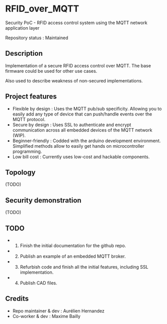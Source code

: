 # RFID_over_MQTT
Security PoC - RFID access control system using the MQTT network application layer

Repository status : Maintained

## Description

Implementation of a secure RFID access control over MQTT.
The base firmware could be used for other use cases.

Also used to describe weakness of non-secured implementations.

## Project features

* Flexible by design	: Uses the MQTT pub/sub specificity. Allowing you to easily add any type of device that can push/handle events over the MQTT protocol.
* Secure by design		: Uses SSL to authenticate and encrypt communication across all embedded devices of the MQTT network (WIP).
* Beginner-friendly		: Codded with the arduino development environment. Simplified methods allow to easily get hands on microcontroller programming.
* Low bill cost			: Currently uses low-cost and hackable components.

## Topology

(TODO)

## Security demonstration

(TODO)

## TODO

* 1. Finish the initial documentation for the github repo.
* 2. Publish an example of an embedded MQTT broker.
* 3. Refurbish code and finish all the initial features, including SSL implementation.
* 4. Publish CAD files.

## Credits

* Repo maintainer & dev : Aurélien Hernandez
* Co-worker & dev : Maxime Bailly

